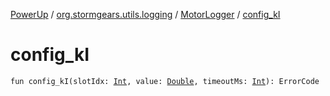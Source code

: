[PowerUp](../../index.md) / [org.stormgears.utils.logging](../index.md) / [MotorLogger](index.md) / [config_kI](./config_k-i.md)

# config_kI

`fun config_kI(slotIdx: `[`Int`](https://kotlinlang.org/api/latest/jvm/stdlib/kotlin/-int/index.html)`, value: `[`Double`](https://kotlinlang.org/api/latest/jvm/stdlib/kotlin/-double/index.html)`, timeoutMs: `[`Int`](https://kotlinlang.org/api/latest/jvm/stdlib/kotlin/-int/index.html)`): ErrorCode`